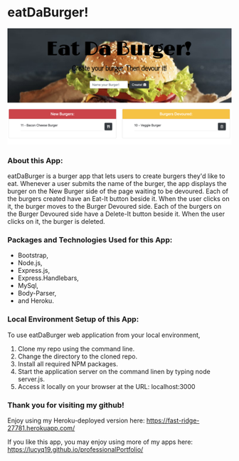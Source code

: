 # eatDaBurger!

![Image of eatDaBurger](./images/eatDaBurger.png)

### About this App:

eatDaBurger is a burger app that lets users to create burgers they'd like to eat.  Whenever a user submits the name of the burger, the app displays the burger on the New Burger side of the page waiting to be devoured.  Each of the burgers created have an Eat-It button beside it.  When the user clicks on it, the burger moves to the Burger Devoured side.  Each of the burgers on the Burger Devoured side have a Delete-It button beside it.  When the user clicks on it, the burger is deleted.


### Packages and Technologies Used for this App:

* Bootstrap,
* Node.js,
* Express.js, 
* Express.Handlebars,
* MySql,
* Body-Parser,
* and Heroku.

### Local Environment Setup of this App:

To use eatDaBurger web application from your local environment,

1. Clone my repo using the command line.
2. Change the directory to the cloned repo.
3. Install all required NPM packages.
4. Start the application server on the command linen by typing node server.js.
5. Access it locally on your browser at the URL: localhost:3000

### Thank you for visiting my github! 

Enjoy using my Heroku-deployed version here: https://fast-ridge-27781.herokuapp.com/

If you like this app, you may enjoy using more of my apps here: https://lucyq19.github.io/professionalPortfolio/